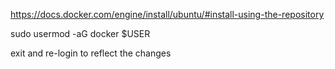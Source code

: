 https://docs.docker.com/engine/install/ubuntu/#install-using-the-repository

sudo usermod -aG docker $USER

exit and re-login to reflect the changes